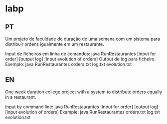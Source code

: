 # labp
## PT  

Um projeto de faculdade de duração de uma semana com um sistema para distribuir ordens igualmente em um restaurante.

Input de ficheiros em linha de comandos: java RunRestaurantes [input for order] [output log] [input evolution of orders]
Output de log para ficheiro.
Exemplo: java RunRestaurantes orders.txt log.txt evolution.txt



## EN  

One week duration college project with a system to distribute orders equally in a restaurant.

Input by command line: java RunRestaurantes [input for order] [output log] [input evolution of orders]
Example: java RunRestaurantes orders.txt log.txt evolution.txt
